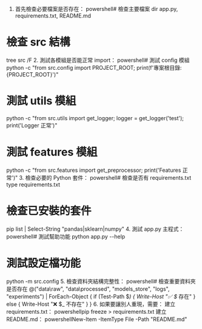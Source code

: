 1. 首先檢查必要檔案是否存在：
powershell# 檢查主要檔案
dir app.py, requirements.txt, README.md

# 檢查 src 結構
tree src /F
2. 測試各模組是否能正常 import：
powershell# 測試 config 模組
python -c "from src.config import PROJECT_ROOT; print(f'專案根目錄: {PROJECT_ROOT}')"

# 測試 utils 模組
python -c "from src.utils import get_logger; logger = get_logger('test'); print('Logger 正常')"

# 測試 features 模組
python -c "from src.features import get_preprocessor; print('Features 正常')"
3. 檢查必要的 Python 套件：
powershell# 檢查是否有 requirements.txt
type requirements.txt

# 檢查已安裝的套件
pip list | Select-String "pandas|sklearn|numpy"
4. 測試 app.py 主程式：
powershell# 測試幫助功能
python app.py --help

# 測試設定檔功能
python -m src.config
5. 檢查資料夾結構完整性：
powershell# 檢查重要資料夾是否存在
@("data\raw", "data\processed", "models_store", "logs", "experiments") | ForEach-Object {
    if (Test-Path $_) { 
        Write-Host "✅ $_ 存在" 
    } else { 
        Write-Host "❌ $_ 不存在" 
    }
}
6. 如果要讓別人重現，需要：
建立 requirements.txt：
powershellpip freeze > requirements.txt
建立 README.md：
powershellNew-Item -ItemType File -Path "README.md"